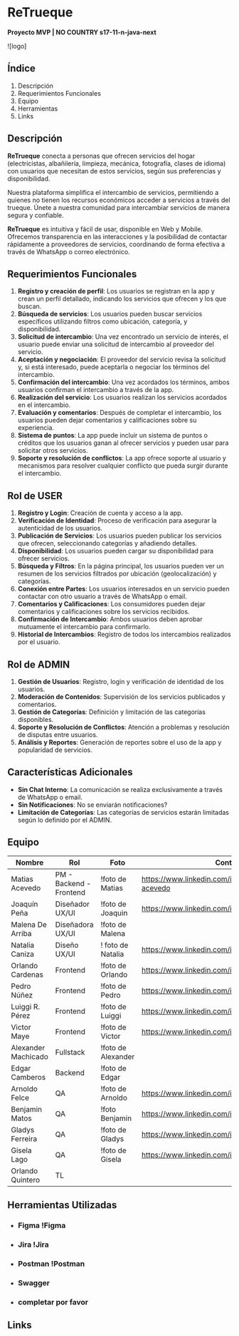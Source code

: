 # **ReTrueque**

**Proyecto MVP | NO COUNTRY s17-11-n-java-next**

![logo]

## **Índice**

1. Descripción
2. Requerimientos Funcionales
3. Equipo
4. Herramientas
5. Links

## **Descripción**

**ReTrueque** conecta a personas que ofrecen servicios del hogar (electricistas, albañilería, limpieza, mecánica, fotografía, clases de idioma) con usuarios que necesitan de estos servicios, según sus preferencias y disponibilidad.

Nuestra plataforma simplifica el intercambio de servicios, permitiendo a quienes no tienen los recursos económicos acceder a servicios a través del trueque. Únete a nuestra comunidad para intercambiar servicios de manera segura y confiable.

**ReTrueque** es intuitiva y fácil de usar, disponible en Web y Mobile. Ofrecemos transparencia en las interacciones y la posibilidad de contactar rápidamente a proveedores de servicios, coordinando de forma efectiva a través de WhatsApp o correo electrónico.

## **Requerimientos Funcionales**

1. **Registro y creación de perfil**: Los usuarios se registran en la app y crean un perfil detallado, indicando los servicios que ofrecen y los que buscan.
2. **Búsqueda de servicios**: Los usuarios pueden buscar servicios específicos utilizando filtros como ubicación, categoría, y disponibilidad.
3. **Solicitud de intercambio**: Una vez encontrado un servicio de interés, el usuario puede enviar una solicitud de intercambio al proveedor del servicio.
4. **Aceptación y negociación**: El proveedor del servicio revisa la solicitud y, si está interesado, puede aceptarla o negociar los términos del intercambio.
5. **Confirmación del intercambio**: Una vez acordados los términos, ambos usuarios confirman el intercambio a través de la app.
6. **Realización del servicio**: Los usuarios realizan los servicios acordados en el intercambio.
7. **Evaluación y comentarios**: Después de completar el intercambio, los usuarios pueden dejar comentarios y calificaciones sobre su experiencia.
8. **Sistema de puntos**: La app puede incluir un sistema de puntos o créditos que los usuarios ganan al ofrecer servicios y pueden usar para solicitar otros servicios.
9. **Soporte y resolución de conflictos**: La app ofrece soporte al usuario y mecanismos para resolver cualquier conflicto que pueda surgir durante el intercambio.

## **Rol de USER**

1. **Registro y Login**: Creación de cuenta y acceso a la app.
2. **Verificación de Identidad**: Proceso de verificación para asegurar la autenticidad de los usuarios.
3. **Publicación de Servicios**: Los usuarios pueden publicar los servicios que ofrecen, seleccionando categorías y añadiendo detalles.
4. **Disponibilidad**: Los usuarios pueden cargar su disponibilidad para ofrecer servicios. 
5. **Búsqueda y Filtros**: En la página principal, los usuarios pueden ver un resumen de los servicios filtrados por  ubicación (geolocalización) y categorías.
6. **Conexión entre Partes**: Los usuarios interesados en un servicio pueden contactar con otro usuario a través de WhatsApp o email.
7. **Comentarios y Calificaciones**: Los consumidores pueden dejar comentarios y calificaciones sobre los servicios recibidos.
8. **Confirmación de Intercambio**: Ambos usuarios deben aprobar mutuamente el intercambio para confirmarlo.
9. **Historial de Intercambios**: Registro de todos los intercambios realizados por el usuario. 

## **Rol de ADMIN**

1. **Gestión de Usuarios**: Registro, login y verificación de identidad de los usuarios.
2. **Moderación de Contenidos**: Supervisión de los servicios publicados y comentarios.
3. **Gestión de Categorías**: Definición y limitación de las categorías disponibles.
4. **Soporte y Resolución de Conflictos**: Atención a problemas y resolución de disputas entre usuarios. 
5. **Análisis y Reportes**: Generación de reportes sobre el uso de la app y popularidad de servicios.

## **Características Adicionales**

- **Sin Chat Interno**: La comunicación se realiza exclusivamente a través de WhatsApp o email.
- **Sin Notificaciones**: No se enviarán notificaciones?
- **Limitación de Categorías**: Las categorías de servicios estarán limitadas según lo definido por el ADMIN.

## **Equipo**

| Nombre          | Rol                | Foto                    | Contacto        | 
| --------------- | ------------------ | ----------------------- | --------------- | 
| Matias Acevedo  | PM - Backend - Frontend | !foto de Matias    | https://www.linkedin.com/in/matias-nicolas-acevedo |
| Joaquín Peña    | Diseñador UX/UI    | !foto de Joaquin        | https://www.linkedin.com/in/joaquín-armando-peña |
| Malena De Arriba| Diseñadora UX/UI   | !foto de Malena         | |
| Natalia Caniza  | Diseño UX/UI       | ! foto de Natalia       |  https://www.linkedin.com/in/naticaniza |
| Orlando Cardenas| Frontend           | !foto de Orlando        | https://www.linkedin.com/in/orlandocardenasvillegas |
| Pedro Núñez     | Frontend           | !foto de Pedro          | https://www.linkedin.com/in/pedro-alejandro |
| Luiggi R. Pérez | Frontend           | !foto de Luiggi         | https://www.linkedin.com/in/luiggi-rosas |
| Victor Maye     | Frontend           | !foto de Victor         | https://www.linkedin.com/in/victor-fullstack |
| Alexander Machicado| Fullstack       | !foto de Alexander      | |
| Edgar Camberos  | Backend            | !foto de Edgar          | | 
| Arnoldo Felce   | QA                 | !foto de Arnoldo        | https://www.linkedin.com/in/arnoldo-felce-rondón |
| Benjamin Matos  | QA                 | !foto Benjamin          | https://www.linkedin.com/in/benjaminmatosvega |
| Gladys Ferreira | QA                 | !foto de Gladys         | https://www.linkedin.com/in/gladys-ferreira |
| Gisela Lago     | QA                 | !foto de Gisela         | https://www.linkedin.com/in/giselalago/ |
| Orlando Quintero| TL                 | |

## **Herramientas Utilizadas**

- ### Figma !Figma
- ### Jira !Jira
- ### Postman !Postman
- ### Swagger
- ### completar por favor

## **Links**
